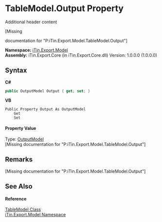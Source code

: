 # TableModel.Output Property 
Additional header content 

\[Missing <summary> documentation for "P:iTin.Export.Model.TableModel.Output"\]

**Namespace:**&nbsp;<a href="ef57ffcc-e95e-b212-5a46-9aa6f5a3511f">iTin.Export.Model</a><br />**Assembly:**&nbsp;iTin.Export.Core (in iTin.Export.Core.dll) Version: 1.0.0.0 (1.0.0.0)

## Syntax

**C#**<br />
``` C#
public OutputModel Output { get; set; }
```

**VB**<br />
``` VB
Public Property Output As OutputModel
	Get
	Set
```


#### Property Value
Type: <a href="f8d6d95d-4c32-47af-6636-0f847f4cb831">OutputModel</a><br />\[Missing <value> documentation for "P:iTin.Export.Model.TableModel.Output"\]

## Remarks
\[Missing <remarks> documentation for "P:iTin.Export.Model.TableModel.Output"\]

## See Also


#### Reference
<a href="3ebdc48d-cea3-5217-fae3-a33752b7657c">TableModel Class</a><br /><a href="ef57ffcc-e95e-b212-5a46-9aa6f5a3511f">iTin.Export.Model Namespace</a><br />